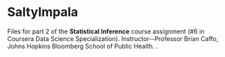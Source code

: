 # SaltyImpala
Files for part 2 of the **Statistical Inference** course assignment 
(#6 in Coursera Data Science Specialization). 
Instructor--Professor Brian Caffo, Johns Hopkins Bloomberg School of Public Health.
.

